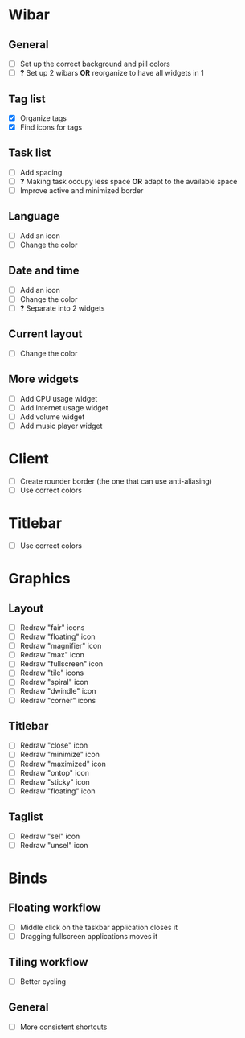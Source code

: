 # Wibar
## General
- [ ] Set up the correct background and pill colors
- [ ] **?** Set up 2 wibars **OR** reorganize to have all widgets in 1
## Tag list
- [X] Organize tags
- [x] Find icons for tags
## Task list
- [ ] Add spacing
- [ ] **?** Making task occupy less space **OR** adapt to the available space
- [ ] Improve active and minimized border
## Language
- [ ] Add an icon
- [ ] Change the color
## Date and time
- [ ] Add an icon
- [ ] Change the color
- [ ] **?** Separate into 2 widgets
## Current layout
- [ ] Change the color
## More widgets
- [ ] Add CPU usage widget
- [ ] Add Internet usage widget
- [ ] Add volume widget
- [ ] Add music player widget

# Client
- [ ] Create rounder border (the one that can use anti-aliasing)
- [ ] Use correct colors

# Titlebar
- [ ] Use correct colors

# Graphics
## Layout
- [ ] Redraw "fair" icons
- [ ] Redraw "floating" icon
- [ ] Redraw "magnifier" icon
- [ ] Redraw "max" icon
- [ ] Redraw "fullscreen" icon
- [ ] Redraw "tile" icons
- [ ] Redraw "spiral" icon
- [ ] Redraw "dwindle" icon
- [ ] Redraw "corner" icons
## Titlebar
- [ ] Redraw "close" icon
- [ ] Redraw "minimize" icon
- [ ] Redraw "maximized" icon
- [ ] Redraw "ontop" icon
- [ ] Redraw "sticky" icon
- [ ] Redraw "floating" icon
## Taglist
- [ ] Redraw "sel" icon
- [ ] Redraw "unsel" icon

# Binds
## Floating workflow
- [ ] Middle click on the taskbar application closes it
- [ ] Dragging fullscreen applications moves it
## Tiling workflow
- [ ] Better cycling
## General
- [ ] More consistent shortcuts
